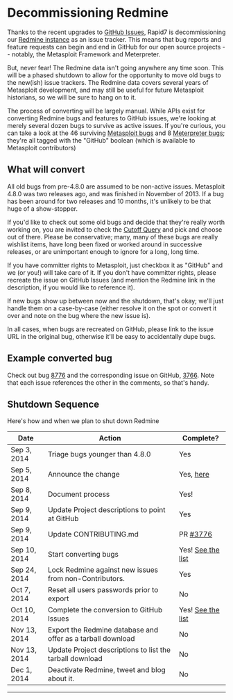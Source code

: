 # Decommissioning Redmine
Thanks to the recent upgrades to [GitHub Issues][gh-issues], Rapid7 is decommissioning our [Redmine instance][redmine] as an issue tracker. This means that bug reports and feature requests can begin and end in GitHub for our open source projects -- notably, the Metasploit Framework and Meterpreter.

But, never fear! The Redmine data isn't going anywhere any time soon. This will be a phased shutdown to allow for the opportunity to move old bugs to the new(ish) issue trackers. The Redmine data covers several years of Metasploit development, and may still be useful for future Metasploit historians, so we will be sure to hang on to it.

The process of converting will be largely manual. While APIs exist for converting Redmine bugs and features to GitHub issues, we're looking at merely several dozen bugs to survive as active issues. If you're curious, you can take a look at the 46 surviving [Metasploit bugs][msf-bugs] and 8 [Meterpreter bugs][meterpreter-bugs]; they're all tagged with the "GitHub" boolean (which is available to Metasploit contributors)

## What will convert
All old bugs from pre-4.8.0 are assumed to be non-active issues. Metasploit 4.8.0 was two releases ago, and was finished in November of 2013. If a bug has been around for two releases and 10 months, it's unlikely to be that huge of a show-stopper.

If you'd like to check out some old bugs and decide that they're really worth working on, you are invited to check the [Cutoff Query][cutoff] and pick and choose out of there. Please be conservative; many, many of these bugs are really wishlist items, have long been fixed or worked around in successive releases, or are unimportant enough to ignore for a long, long time.

If you have committer rights to Metasploit, just checkbox it as "GitHub" and we (or you!) will take care of it. If you don't have committer rights, please recreate the issue on GitHub Issues (and mention the Redmine link in the description, if you would like to reference it).

If new bugs show up between now and the shutdown, that's okay; we'll just handle them on a case-by-case (either resolve it on the spot or convert it over and note on the bug where the new issue is).

In all cases, when bugs are recreated on GitHub, please link to the issue URL in the original bug, otherwise it'll be easy to accidentally dupe bugs.

## Example converted bug
Check out bug [8776](https://dev.metasploit.com/redmine/issues/8776#note-4) and the corresponding issue on GitHub, [3766](https://github.com/rapid7/metasploit-framework/issues/3766). Note that each issue references the other in the comments, so that's handy.

## Shutdown Sequence
Here's how and when we plan to shut down Redmine

| Date | Action | Complete? |
|--------|----------|---------------|
|   Sep 3, 2014  |  Triage bugs younger than 4.8.0    |   Yes          |
|   Sep 5, 2014  |  Announce the change   |  Yes, [here][blog-redmine]          |
|   Sep 8, 2014  | Document process | Yes! |
|   Sep 9, 2014 | Update Project descriptions to point at GitHub | Yes|
|   Sep 9, 2014 | Update CONTRIBUTING.md | PR [#3776](https://github.com/rapid7/metasploit-framework/pull/3776)  |
|   Sep 10, 2014 | Start converting bugs | Yes! [See the list](https://dev.metasploit.com/redmine/issues?per_page=100&query_id=741) |
|  Sep 24, 2014 | Lock Redmine against new issues from non-Contributors. | Yes |
|  Oct 7, 2014 | Reset all users passwords prior to export | No |
|  Oct 10, 2014 | Complete the conversion to GitHub Issues | Yes! [See the list](https://dev.metasploit.com/redmine/issues?per_page=100&query_id=741) |
|  Nov 13, 2014 | Export the Redmine database and offer as a tarball download | No |
|  Nov 13, 2014 | Update Project descriptions to list the tarball download | No |
|  Dec 1, 2014 | Deactivate Redmine, tweet and blog about it. | No |

----

[gh-issues]: https://github.com/blog/1866-the-new-github-issues
[redmine]: https://dev.metasploit.com/redmine
[msf-bugs]: https://dev.metasploit.com/redmine/projects/framework/issues?query_id=741
[meterpreter-bugs]: https://dev.metasploit.com/redmine/projects/meterpreter/issues?query_id=741
[blog-redmine]: https://community.rapid7.com/community/metasploit/blog/2014/09/05/weekly-metasploit-update
[cutoff]: https://dev.metasploit.com/redmine/issues?query_id=739
